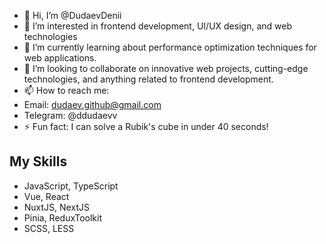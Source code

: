 - 👋 Hi, I’m @DudaevDenii
- 👀 I’m interested in frontend development, UI/UX design, and web technologies
- 🌱 I’m currently learning about performance optimization techniques for web applications.
- 💞️ I’m looking to collaborate on innovative web projects, cutting-edge technologies, and anything related to frontend development.
- 📫 How to reach me:
- Email: dudaev.github@gmail.com
- Telegram: @ddudaevv
- ⚡ Fun fact:
    I can solve a Rubik's cube in under 40 seconds!
## My Skills
- JavaScript, TypeScript
- Vue, React
- NuxtJS, NextJS
- Pinia, ReduxToolkit
- SCSS, LESS
<!---
DudaevDenii/DudaevDenii is a ✨ special ✨ repository because its `README.md` (this file) appears on your GitHub profile.
You can click the Preview link to take a look at your changes.
--->
